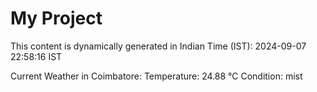 # My Project

This content is dynamically generated in Indian Time (IST): 2024-09-07 22:58:16 IST


Current Weather in Coimbatore:
Temperature: 24.88 °C
Condition: mist
